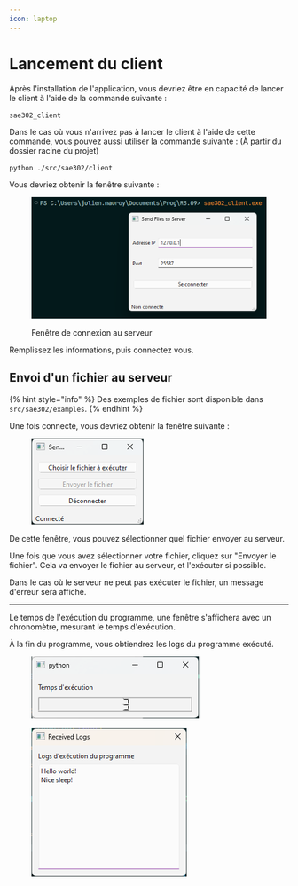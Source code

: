 ```yaml
---
icon: laptop
---
```


# Lancement du client

Après l'installation de l'application, vous devriez être en capacité de lancer le client à l'aide de la commande suivante :

```
sae302_client
```

Dans le cas où vous n'arrivez pas à lancer le client à l'aide de cette commande, vous pouvez aussi utiliser la commande suivante : (À partir du dossier racine du projet)

```
python ./src/sae302/client
```

Vous devriez obtenir la fenêtre suivante :

<figure><img src="../.gitbook/assets/image.png" alt=""><figcaption><p>Fenêtre de connexion au serveur</p></figcaption></figure>

Remplissez les informations, puis connectez vous.

## Envoi d'un fichier au serveur

{% hint style="info" %}
Des exemples de fichier sont disponible dans `src/sae302/examples`.
{% endhint %}

Une fois connecté, vous devriez obtenir la fenêtre suivante :

<figure><img src="../.gitbook/assets/image (1).png" alt=""><figcaption></figcaption></figure>

De cette fenêtre, vous pouvez sélectionner quel fichier envoyer au serveur.

Une fois que vous avez sélectionner votre fichier, cliquez sur "Envoyer le fichier". Cela va envoyer le fichier au serveur, et l'exécuter si possible.

Dans le cas où le serveur ne peut pas exécuter le fichier, un message d'erreur sera affiché.

***

Le temps de l'exécution du programme, une fenêtre s'affichera avec un chronomètre, mesurant le temps d'exécution.

À la fin du programme, vous obtiendrez les logs du programme exécuté.

<div><figure><img src="../.gitbook/assets/image (4).png" alt=""><figcaption></figcaption></figure> <figure><img src="../.gitbook/assets/image (5).png" alt=""><figcaption></figcaption></figure></div>
